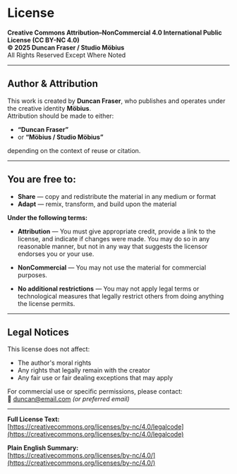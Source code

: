 # License

**Creative Commons Attribution–NonCommercial 4.0 International Public License (CC BY-NC 4.0)**  
**© 2025 Duncan Fraser / Studio Möbius**  
All Rights Reserved Except Where Noted

---

## Author & Attribution

This work is created by **Duncan Fraser**, who publishes and operates under the creative identity **Möbius**.  
Attribution should be made to either:

- **“Duncan Fraser”**  
- or **“Möbius / Studio Möbius”**

depending on the context of reuse or citation.

---

## You are free to:

- **Share** — copy and redistribute the material in any medium or format  
- **Adapt** — remix, transform, and build upon the material

**Under the following terms:**

- **Attribution** — You must give appropriate credit, provide a link to the license, and indicate if changes were made. You may do so in any reasonable manner, but not in any way that suggests the licensor endorses you or your use.

- **NonCommercial** — You may not use the material for commercial purposes.

- **No additional restrictions** — You may not apply legal terms or technological measures that legally restrict others from doing anything the license permits.

---

## Legal Notices

This license does not affect:

- The author's moral rights  
- Any rights that legally remain with the creator  
- Any fair use or fair dealing exceptions that may apply

For commercial use or specific permissions, please contact:  
📧 duncan@email.com *(or preferred email)*

---

**Full License Text:**  
[https://creativecommons.org/licenses/by-nc/4.0/legalcode](https://creativecommons.org/licenses/by-nc/4.0/legalcode)

**Plain English Summary:**  
[https://creativecommons.org/licenses/by-nc/4.0/](https://creativecommons.org/licenses/by-nc/4.0/)
